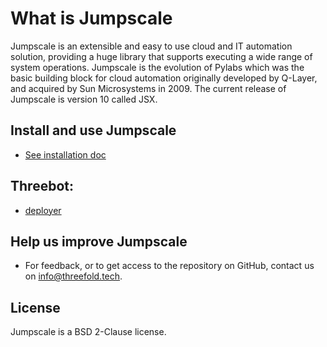 # What is Jumpscale

Jumpscale is an extensible and easy to use cloud and IT automation solution, providing a huge library that supports executing a wide range of system operations. Jumpscale is the evolution of Pylabs which was the basic building block for cloud automation originally developed by Q-Layer, and acquired by Sun Microsystems in 2009\. The current release of Jumpscale is version 10 called JSX.

## Install and use Jumpscale

- [See installation doc](/docs/Installation/README.md)

## Threebot:

- [deployer](3Bot/deployer.md)

## Help us improve Jumpscale

- For feedback, or to get access to the repository on GitHub, contact us on info@threefold.tech.

## License

Jumpscale is a BSD 2-Clause license.
